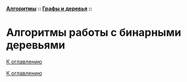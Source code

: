 **[Алгоритмы](../../README.md#алгоритмы) :: [Графы и деревья](../../README.md#графы-и-деревья) ::**
# Алгоритмы работы с бинарными деревьями

<!--

-->

[К оглавлению](../../README.md#графы-и-деревья)



[К оглавлению](../../README.md#графы-и-деревья)

